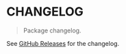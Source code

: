 # CHANGELOG

> Package changelog.

See [GitHub Releases](https://github.com/stdlib-js/complex-base-assert-is-equal/releases) for the changelog.